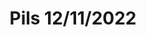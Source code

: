 ---
title: Pils 12/11/2022
bjcp_cat: Czech Pale Lager (3 A)
brew_date: December 11, 2022
type: homebrew_recipe
short_description: 
page_url: /recipes/Pils_12_11_2022.html
---